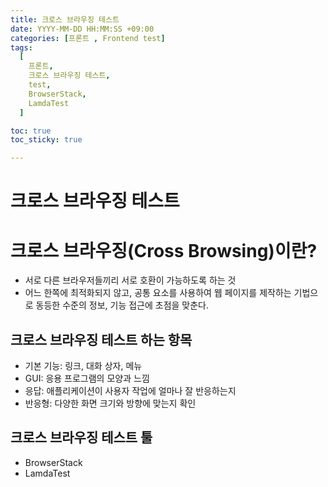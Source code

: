 ```yaml
---
title: 크로스 브라우징 테스트
date: YYYY-MM-DD HH:MM:SS +09:00
categories: [프론트 , Frontend test]
tags:
  [
    프론트,
    크로스 브라우징 테스트,
    test,
    BrowserStack,
    LamdaTest
  ]

toc: true
toc_sticky: true

---
```


# 크로스 브라우징 테스트

# 크로스 브라우징(Cross Browsing)이란?

- 서로 다른 브라우저들끼리 서로 호환이 가능하도록 하는 것
- 어느 한쪽에 최적화되지 않고, 공통 요소를 사용하여 웹 페이지를 제작하는 기법으로 동등한 수준의 정보, 기능 접근에 초점을 맞춘다.

## 크로스 브라우징 테스트 하는 항목

- 기본 기능: 링크, 대화 상자, 메뉴
- GUI: 응용 프로그램의 모양과 느낌
- 응답: 애플리케이션이 사용자 작업에 얼마나 잘 반응하는지
- 반응형: 다양한 화면 크기와 방향에 맞는지 확인

## 크로스 브라우징 테스트 툴

- BrowserStack
- LamdaTest